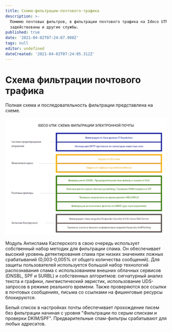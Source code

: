 ```yaml
---
title: Схема-фильтрации-почтового-трафика
description: >-
  Помимо почтовых фильтров, в фильтрации почтового трафика на Ideco UTM
  задействованы и другие службы.
published: true
date: '2021-04-02T07:24:07.908Z'
tags: null
editor: undefined
dateCreated: '2021-04-02T07:24:05.312Z'
---
```


# Схема фильтрации почтового трафика

Полная схема и последовательность фильтрации представлена на схеме.

![](/.gitbook/assets/frame_428.png)

Модуль Антиспама Касперского в свою очередь использует собственный набор методик для фильтрации спама. Он обеспечивает высокий уровень детектирования спама при низких значениях ложных срабатываний \(0,003-0,005% от общего количества сообщений\). Для защиты пользователей используется большой набор технологий распознавания спама с использованием внешних облачных сервисов \(DNSBL, SPF и SURBL\) и собственных алгоритмов: сигнатурный анализ текста и графики, лингвистический эвристик, использование UDS-запросов в режиме реального времени. Также проверяются все ссылки в почтовых сообщениях, письма со ссылками на фишинговые ресурсы блокируются.

Белый список в настройках почты обеспечивает прохождение писем без фильтрации начиная с уровня "Фильтрации по серым спискам и проверки DKIM/SPF". Предварительные спам-фильтры срабатывают для любых адресатов.

